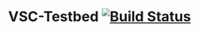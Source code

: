 # VSC-Testbed [![Build Status](https://travis-ci.org/1138programming/VSC-Testbed-.svg?branch=master)](https://travis-ci.org/1138programming/VSC-Testbed-)
